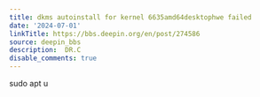 ```yaml
---
title: dkms autoinstall for kernel 6635amd64desktophwe failed
date: '2024-07-01'
linkTitle: https://bbs.deepin.org/en/post/274586
source: deepin_bbs
description:  DR.C 
disable_comments: true
---
```

sudo apt u
